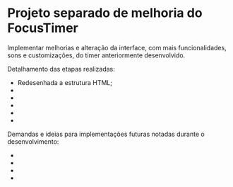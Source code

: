 <h1>Projeto separado de melhoria do FocusTimer</h1>

<p>Implementar melhorias e alteração da interface, com mais funcionalidades, sons e customizações, do timer anteriormente desenvolvido.<br></p>

Detalhamento das etapas realizadas:

<ul>
  <li>Redesenhada a estrutura HTML;</li>
  <li></li>
  <li></li>
  <li></li>
  <li></li>
  <li></li>
</ul>

Demandas e ideias para implementações futuras notadas durante o desenvolvimento:

<ul>
  <li></li>
  <li></li>
  <li></li>
  <li></li>
</ul>
